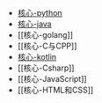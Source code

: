 - [核心-python](编程/工作相关/核心-python.md)
- [核心-java](科研/课程/java/核心-java.md)
- [[核心-golang]]
- [[核心-C与CPP]]
- [核心-kotlin](编程/核心-kotlin.md)
- [[核心-Csharp]]
- [[核心-JavaScript]]
- [[核心-HTML和CSS]]